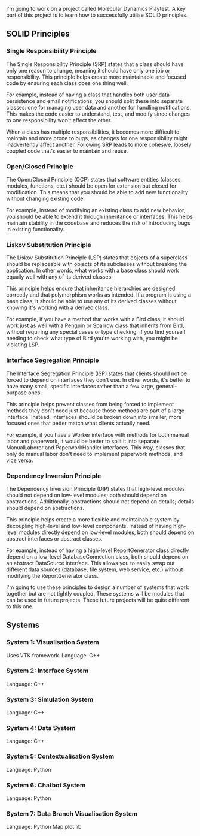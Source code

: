 I'm going to work on a project called Molecular Dynamics Playtest. A key part of this project is to learn how to successfully utilise SOLID principles.

## SOLID Principles

### Single Responsibility Principle

The Single Responsibility Principle (SRP) states that a class should have only one reason to change, meaning it should have only one job or responsibility. This principle helps create more maintainable and focused code by ensuring each class does one thing well.

For example, instead of having a class that handles both user data persistence and email notifications, you should split these into separate classes: one for managing user data and another for handling notifications. This makes the code easier to understand, test, and modify since changes to one responsibility won't affect the other.

When a class has multiple responsibilities, it becomes more difficult to maintain and more prone to bugs, as changes for one responsibility might inadvertently affect another. Following SRP leads to more cohesive, loosely coupled code that's easier to maintain and reuse.


### Open/Closed Principle

The Open/Closed Principle (OCP) states that software entities (classes, modules, functions, etc.) should be open for extension but closed for modification. This means that you should be able to add new functionality without changing existing code.

For example, instead of modifying an existing class to add new behavior, you should be able to extend it through inheritance or interfaces. This helps maintain stability in the codebase and reduces the risk of introducing bugs in existing functionality.


### Liskov Substitution Principle

The Liskov Substitution Principle (LSP) states that objects of a superclass should be replaceable with objects of its subclasses without breaking the application. In other words, what works with a base class should work equally well with any of its derived classes.

This principle helps ensure that inheritance hierarchies are designed correctly and that polymorphism works as intended. If a program is using a base class, it should be able to use any of its derived classes without knowing it's working with a derived class.

For example, if you have a method that works with a Bird class, it should work just as well with a Penguin or Sparrow class that inherits from Bird, without requiring any special cases or type checking. If you find yourself needing to check what type of Bird you're working with, you might be violating LSP.




### Interface Segregation Principle

The Interface Segregation Principle (ISP) states that clients should not be forced to depend on interfaces they don't use. In other words, it's better to have many small, specific interfaces rather than a few large, general-purpose ones.

This principle helps prevent classes from being forced to implement methods they don't need just because those methods are part of a large interface. Instead, interfaces should be broken down into smaller, more focused ones that better match what clients actually need.

For example, if you have a Worker interface with methods for both manual labor and paperwork, it would be better to split it into separate ManualLaborer and PaperworkHandler interfaces. This way, classes that only do manual labor don't need to implement paperwork methods, and vice versa.



### Dependency Inversion Principle

The Dependency Inversion Principle (DIP) states that high-level modules should not depend on low-level modules; both should depend on abstractions. Additionally, abstractions should not depend on details; details should depend on abstractions.

This principle helps create a more flexible and maintainable system by decoupling high-level and low-level components. Instead of having high-level modules directly depend on low-level modules, both should depend on abstract interfaces or abstract classes.

For example, instead of having a high-level ReportGenerator class directly depend on a low-level DatabaseConnection class, both should depend on an abstract DataSource interface. This allows you to easily swap out different data sources (database, file system, web service, etc.) without modifying the ReportGenerator class.


I'm going to use these principles to design a number of systems that work together but are not tightly coupled. These systems will be modules that can be used in future projects. These future projects will be quite different to this one. 

## Systems

### System 1: Visualisation System
Uses VTK framework.
Language: C++

### System 2: Interface System
Language: C++

### System 3: Simulation System
Language: C++

### System 4: Data System
Language: C++

### System 5: Contextualisation System
Language: Python

### System 6: Chatbot System
Language: Python

### System 7: Data Branch Visualisation System
Language: Python
    Map plot lib

